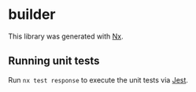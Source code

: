 # builder

This library was generated with [Nx](https://nx.dev).

## Running unit tests

Run `nx test response` to execute the unit tests via [Jest](https://jestjs.io).

